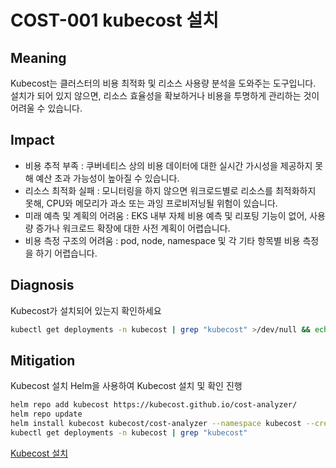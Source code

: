 # COST-001 kubecost 설치

## Meaning
Kubecost는 클러스터의 비용 최적화 및 리소스 사용량 분석을 도와주는 도구입니다. 설치가 되어 있지 않으면, 리소스 효율성을 확보하거나 비용을 투명하게 관리하는 것이 어려울 수 있습니다.

## Impact
- 비용 추적 부족 : 쿠버네티스 상의 비용 데이터에 대한 실시간 가시성을 제공하지 못해 예산 초과 가능성이 높아질 수 있습니다.
- 리소스 최적화 실패 : 모니터링을 하지 않으면 워크로드별로 리소스를 최적화하지 못해, CPU와 메모리가 과소 또는 과잉 프로비저닝될 위험이 있습니다.
- 미래 예측 및 계획의 어려움 : EKS 내부 자체 비용 예측 및 리포팅 기능이 없어, 사용량 증가나 워크로드 확장에 대한 사전 계획이 어렵습니다.
- 비용 측정 구조의 어려움 : pod, node, namespace 및 각 기타 항목별 비용 측정을 하기 어렵습니다.

## Diagnosis
Kubecost가 설치되어 있는지 확인하세요

```bash
kubectl get deployments -n kubecost | grep "kubecost" >/dev/null && echo "Kubecost is installed" || echo "Kubecost is not installed"
```

## Mitigation
Kubecost 설치
Helm을 사용하여 Kubecost 설치 및 확인 진행

```bash
helm repo add kubecost https://kubecost.github.io/cost-analyzer/
helm repo update
helm install kubecost kubecost/cost-analyzer --namespace kubecost --create-namespace
kubectl get deployments -n kubecost | grep "kubecost"
```
[Kubecost 설치](https://docs.aws.amazon.com/ko_kr/eks/latest/userguide/cost-monitoring-kubecost.html)
